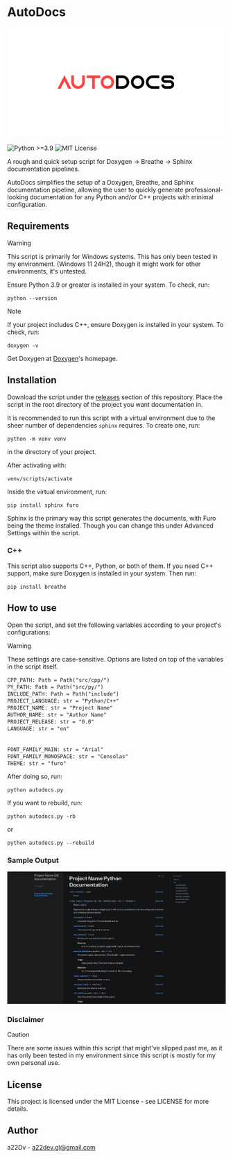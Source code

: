 # AutoDocs

![Autodocs Banner](./public/autodocs_banner.png)

![Python >=3.9](https://img.shields.io/badge/Python-%3E%3D3.9-blue?logo=python&logoColor=white)
![MIT License](https://img.shields.io/badge/license-MIT-green)

A rough and quick setup script for Doxygen -> Breathe -> Sphinx documentation pipelines.

AutoDocs simplifies the setup of a Doxygen, Breathe, and Sphinx documentation pipeline, allowing the user to quickly generate professional-looking documentation for any Python and/or C++ projects with minimal configuration.

## Requirements

> [!WARNING]
> This script is primarily for Windows systems. This has only been tested in my environment. (Windows 11 24H2), though it might work for other environments, it's untested.

Ensure Python 3.9 or greater is installed in your system. To check, run:
```
python --version
```
>[!NOTE]
>If your project includes C++, ensure Doxygen is installed in your system. To check, run:
>```
>doxygen -v
>```
> Get Doxygen at [Doxygen](https://doxygen.nl/)'s homepage.

## Installation

Download the script under the [releases](https://github.com/a22Dv/releases) section of this repository. Place the script in the root directory of the project you want documentation in.

 It is recommended to run this script with a virtual environment due to the sheer number of dependencies `sphinx` requires. To create one, run:
```
python -m venv venv
```
in the directory of your project.

After activating with:
```
venv/scripts/activate
```

Inside the virtual environment, run:
```
pip install sphinx furo
```

Sphinx is the primary way this script generates the documents, with Furo being the theme installed. Though you can change this under Advanced Settings within the script.

### C++
This script also supports C++, Python, or both of them. If you need C++ support, make sure Doxygen is installed in your system. Then run: 
```
pip install breathe
```

## How to use
Open the script, and set the following variables according to your project's configurations:

> [!WARNING] 
> These settings are case-sensitive. Options are listed on top of the variables in the script itself.

```
CPP_PATH: Path = Path("src/cpp/")
PY_PATH: Path = Path("src/py/")
INCLUDE_PATH: Path = Path("include")
PROJECT_LANGUAGE: str = "Python/C++"
PROJECT_NAME: str = "Project Name"
AUTHOR_NAME: str = "Author Name"
PROJECT_RELEASE: str = "0.0"
LANGUAGE: str = "en"


FONT_FAMILY_MAIN: str = "Arial"
FONT_FAMILY_MONOSPACE: str = "Consolas"
THEME: str = "furo"
```

After doing so, run:
```
python autodocs.py
```

If you want to rebuild, run:
```
python autodocs.py -rb
```
or
```
python autodocs.py --rebuild
```

### Sample Output
![Sample Output](./public/sample.png)

### Disclaimer
>[!CAUTION]
> There are some issues within this script that might've slipped past me, as it has only been tested in my environment since this script is mostly for my own personal use.

## License

This project is licensed under the MIT License - see LICENSE for more details.

## Author

a22Dv - a22dev.gl@gmail.com


